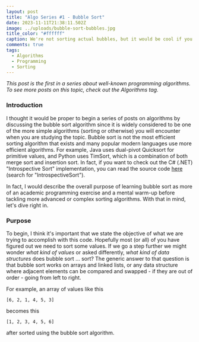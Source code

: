 ```yaml
---
layout: post
title: "Algo Series #1 - Bubble Sort"
date: 2023-11-11T21:38:11.502Z
image: ../uploads/bubble-sort-bubbles.jpg
title_color: "#ffffff"
caption: We're not sorting actual bubbles, but it would be cool if you could!
comments: true
tags:
  - Algorithms
  - Programming
  - Sorting
---
```

*This post is the first in a series about well-known programming algorithms. To see more posts on this topic, check out the Algorithms tag.*

### Introduction

I thought it would be proper to begin a series of posts on algorithms by discussing the bubble sort algorithm since it is widely considered to be one of the more simple algorithms (sorting or otherwise) you will encounter when you are studying the topic. Bubble sort is not the most efficient sorting algorithm that exists and many popular modern languages use more efficient algorithms. For example, Java uses dual-pivot Quicksort for primitive values, and Python uses TimSort, which is a combination of both merge sort and insertion sort. In fact, if you want to check out the C# (.NET) "Introspective Sort" implementation, you can read the source code [here](https://github.com/microsoft/referencesource/blob/master/mscorlib/system/array.cs) (search for "IntrospectiveSort").

In fact, I would describe the overall purpose of learning bubble sort as more of an academic programming exercise and a mental warm-up before tackling more advanced or complex sorting algorithms. With that in mind, let's dive right in.

### Purpose

To begin, I think it's important that we state the objective of what we are trying to accomplish with this code. Hopefully most (or all) of you have figured out we need to sort some values. If we go a step further we might wonder *what kind of values* or asked differently, *what kind of data structures* does bubble sort ... sort? The generic answer to that question is that bubble sort works on arrays and linked lists, or any data structure where adjacent elements can be compared and swapped - if they are out of order - going from left to right.

For example, an array of values like this

`[6, 2, 1, 4, 5, 3]`

becomes this

`[1, 2, 3, 4, 5, 6]`

after sorted using the bubble sort algorithm.